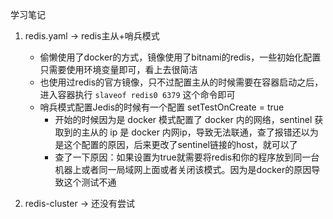 学习笔记

1. redis.yaml -> redis主从+哨兵模式
    * 偷懒使用了docker的方式，镜像使用了bitnami的redis，一些初始化配置只需要使用环境变量即可，看上去很简洁
    * 也使用过redis的官方镜像，只不过配置主从的时候需要在容器启动之后，进入容器执行 `slaveof redis0 6379` 这个命令即可
    * 哨兵模式配置Jedis的时候有一个配置 setTestOnCreate = true
        * 开始的时候因为是 docker 模式配置了 docker 内的网络，sentinel 获取到的主从的 ip 是 docker 内网ip，导致无法联通，查了报错还以为是这个配置的原因，后来更改了sentinel链接的host，就可以了
        * 查了一下原因：如果设置为true就需要将redis和你的程序放到同一台机器上或者同一局域网上面或者关闭该模式。因为是docker的原因导致这个测试不通
   
    
2. redis-cluster -> 还没有尝试